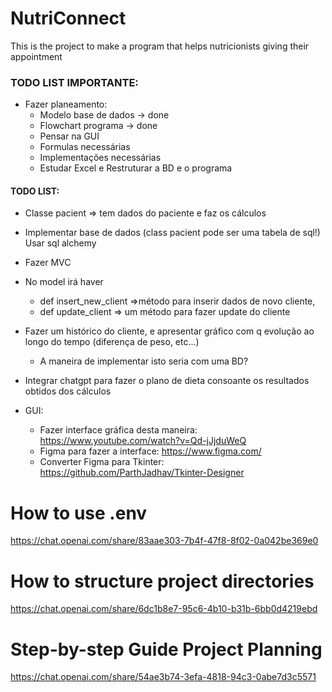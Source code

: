 # NutriConnect
This is the project to make a program that helps nutricionists giving their appointment


### TODO LIST IMPORTANTE:
- Fazer planeamento:
  - Modelo base de dados -> done
  - Flowchart programa -> done
  - Pensar na GUI
  - Formulas necessárias
  - Implementações necessárias
  - Estudar Excel e Restruturar a BD e o programa

#### TODO LIST:
- Classe pacient => tem dados do paciente e faz os cálculos

- Implementar base de dados (class pacient pode ser uma tabela de sql!) Usar sql alchemy

- Fazer MVC
- No model irá haver
  - def insert_new_client =>método para inserir dados de novo cliente, 
  - def update_client => um método para fazer update do cliente

- Fazer um histórico do cliente, e apresentar gráfico com q evolução ao longo do tempo (diferença de peso, etc...)
  - A maneira de implementar isto seria com uma BD?


- Integrar chatgpt para fazer o plano de dieta consoante os resultados obtidos dos cálculos 
- GUI:
  - Fazer interface gráfica desta maneira: https://www.youtube.com/watch?v=Qd-jJjduWeQ
  - Figma para fazer a interface: https://www.figma.com/
  - Converter Figma para Tkinter: https://github.com/ParthJadhav/Tkinter-Designer

# How to use .env
https://chat.openai.com/share/83aae303-7b4f-47f8-8f02-0a042be369e0

# How to structure project directories
https://chat.openai.com/share/6dc1b8e7-95c6-4b10-b31b-6bb0d4219ebd

# Step-by-step Guide Project Planning
https://chat.openai.com/share/54ae3b74-3efa-4818-94c3-0abe7d3c5571
